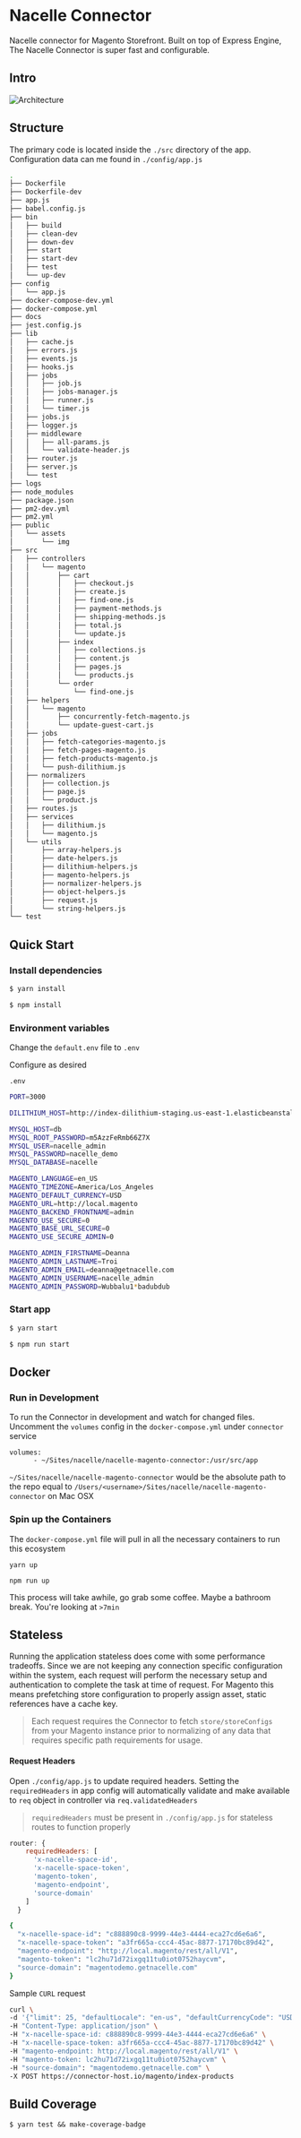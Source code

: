 # Nacelle Connector

Nacelle connector for Magento Storefront. Built on top of Express Engine, The Nacelle Connector is super fast and configurable.

## Intro

![Architecture](/common-connector.png)

## Structure

The primary code is located inside the `./src` directory of the app. Configuration data can me found in `./config/app.js`

```bash
.
├── Dockerfile
├── Dockerfile-dev
├── app.js
├── babel.config.js
├── bin
│   ├── build
│   ├── clean-dev
│   ├── down-dev
│   ├── start
│   ├── start-dev
│   ├── test
│   └── up-dev
├── config
│   └── app.js
├── docker-compose-dev.yml
├── docker-compose.yml
├── docs
├── jest.config.js
├── lib
│   ├── cache.js
│   ├── errors.js
│   ├── events.js
│   ├── hooks.js
│   ├── jobs
│   │   ├── job.js
│   │   ├── jobs-manager.js
│   │   ├── runner.js
│   │   └── timer.js
│   ├── jobs.js
│   ├── logger.js
│   ├── middleware
│   │   ├── all-params.js
│   │   └── validate-header.js
│   ├── router.js
│   ├── server.js
│   └── test
├── logs
├── node_modules
├── package.json
├── pm2-dev.yml
├── pm2.yml
├── public
│   └── assets
│       └── img
├── src
│   ├── controllers
│   │   └── magento
│   │       ├── cart
│   │       │   ├── checkout.js
│   │       │   ├── create.js
│   │       │   ├── find-one.js
│   │       │   ├── payment-methods.js
│   │       │   ├── shipping-methods.js
│   │       │   ├── total.js
│   │       │   └── update.js
│   │       ├── index
│   │       │   ├── collections.js
│   │       │   ├── content.js
│   │       │   ├── pages.js
│   │       │   └── products.js
│   │       └── order
│   │           └── find-one.js
│   ├── helpers
│   │   └── magento
│   │       ├── concurrently-fetch-magento.js
│   │       └── update-guest-cart.js
│   ├── jobs
│   │   ├── fetch-categories-magento.js
│   │   ├── fetch-pages-magento.js
│   │   ├── fetch-products-magento.js
│   │   └── push-dilithium.js
│   ├── normalizers
│   │   ├── collection.js
│   │   ├── page.js
│   │   └── product.js
│   ├── routes.js
│   ├── services
│   │   ├── dilithium.js
│   │   └── magento.js
│   └── utils
│       ├── array-helpers.js
│       ├── date-helpers.js
│       ├── dilithium-helpers.js
│       ├── magento-helpers.js
│       ├── normalizer-helpers.js
│       ├── object-helpers.js
│       ├── request.js
│       └── string-helpers.js
└── test
```

## Quick Start

### Install dependencies

```bash
$ yarn install
```
```bash
$ npm install
```

### Environment variables

Change the `default.env` file to `.env`

Configure as desired

`.env`
```bash
PORT=3000

DILITHIUM_HOST=http://index-dilithium-staging.us-east-1.elasticbeanstalk.com/

MYSQL_HOST=db
MYSQL_ROOT_PASSWORD=m5AzzFeRmb66Z7X
MYSQL_USER=nacelle_admin
MYSQL_PASSWORD=nacelle_demo
MYSQL_DATABASE=nacelle

MAGENTO_LANGUAGE=en_US
MAGENTO_TIMEZONE=America/Los_Angeles
MAGENTO_DEFAULT_CURRENCY=USD
MAGENTO_URL=http://local.magento
MAGENTO_BACKEND_FRONTNAME=admin
MAGENTO_USE_SECURE=0
MAGENTO_BASE_URL_SECURE=0
MAGENTO_USE_SECURE_ADMIN=0

MAGENTO_ADMIN_FIRSTNAME=Deanna
MAGENTO_ADMIN_LASTNAME=Troi
MAGENTO_ADMIN_EMAIL=deanna@getnacelle.com
MAGENTO_ADMIN_USERNAME=nacelle_admin
MAGENTO_ADMIN_PASSWORD=Wubbalu1*badubdub
```

### Start app


```bash
$ yarn start
```
```bash
$ npm run start
```

## Docker

### Run in Development

To run the Connector in development and watch for changed files. Uncomment the `volumes` config in the `docker-compose.yml` under `connector` service

```
volumes:
      - ~/Sites/nacelle/nacelle-magento-connector:/usr/src/app
```
`~/Sites/nacelle/nacelle-magento-connector` would be the absolute path to the repo
equal to `/Users/<username>/Sites/nacelle/nacelle-magento-connector` on Mac OSX

### Spin up the Containers

The `docker-compose.yml` file will pull in all the necessary containers to run this ecosystem

```
yarn up
```

```
npm run up
```

This process will take awhile, go grab some coffee. Maybe a bathroom break. You're looking at `>7min`

## Stateless

Running the application stateless does come with some performance tradeoffs. Since we are not keeping any connection specific configuration within the system, each request will perform the necessary setup and authentication to complete the task at time of request. For Magento this means prefetching store configuration to properly assign asset, static references have a cache key.

> Each request requires the Connector to fetch `store/storeConfigs` from your Magento instance prior to normalizing of any data that requires specific path requirements for usage.

#### Request Headers

Open `./config/app.js` to update required headers. Setting the `requiredHeaders` in app config will automatically validate and make available to `req` object in controller via `req.validatedHeaders`

> `requiredHeaders` must be present in `./config/app.js` for stateless routes to function properly

```js
router: {
    requiredHeaders: [
      'x-nacelle-space-id',
      'x-nacelle-space-token',
      'magento-token',
      'magento-endpoint',
      'source-domain'
    ]
  }
```

```bash
{
  "x-nacelle-space-id": "c888890c8-9999-44e3-4444-eca27cd6e6a6",
  "x-nacelle-space-token": "a3fr665a-ccc4-45ac-8877-17170bc89d42",
  "magento-endpoint": "http://local.magento/rest/all/V1",
  "magento-token": "lc2hu71d72ixgq11tu0iot0752haycvm",
  "source-domain": "magentodemo.getnacelle.com"
}
```

Sample `CURL` request

```bash
curl \
-d '{"limit": 25, "defaultLocale": "en-us", "defaultCurrencyCode": "USD"}' \
-H "Content-Type: application/json" \
-H "x-nacelle-space-id: c888890c8-9999-44e3-4444-eca27cd6e6a6" \
-H "x-nacelle-space-token: a3fr665a-ccc4-45ac-8877-17170bc89d42" \
-H "magento-endpoint: http://local.magento/rest/all/V1" \
-H "magento-token: lc2hu71d72ixgq11tu0iot0752haycvm" \
-H "source-domain": "magentodemo.getnacelle.com" \
-X POST https://connector-host.io/magento/index-products
```



## Build Coverage

```
$ yarn test && make-coverage-badge
```